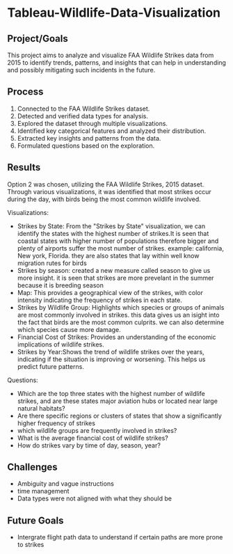 # Tableau-Wildlife-Data-Visualization

## Project/Goals
This project aims to analyze and visualize FAA Wildlife Strikes data from 2015 to identify trends, patterns, and insights that can help in understanding and possibly mitigating such incidents in the future.


## Process
1. Connected to the FAA Wildlife Strikes dataset.
2. Detected and verified data types for analysis.
3. Explored the dataset through multiple visualizations.
4. Identified key categorical features and analyzed their distribution.
5. Extracted key insights and patterns from the data.
6. Formulated questions based on the exploration.

## Results
Option 2 was chosen, utilizing the FAA Wildlife Strikes, 2015 dataset. Through various visualizations, it was identified that most strikes occur during the day, with birds being the most common wildlife involved.

Visualizations:
- Strikes by State: From the "Strikes by State" visualization, we can identify the states with the highest number of strikes.It is seen that coastal states with higher number of populations therefore bigger and plenty of airports suffer the most number of strikes. example: california, New york, Florida. they are also states that lay within well know migration rutes for birds
- Strikes by season: created a new measure called season to give us more insight. it is seen that strikes are more prevelant in the summer  because it is breeding season
- Map: This provides a geographical view of the strikes, with color intensity indicating the frequency of strikes in each state.
- Strikes by Wildlife Group: Highlights which species or groups of animals are most commonly involved in strikes. this data gives us an isight into the fact that birds are the most common culprits. we can also determine which species cause more damage.
- Financial Cost of Strikes: Provides an understanding of the economic implications of wildlife strikes.
- Strikes by Year:Shows the trend of wildlife strikes over the years, indicating if the situation is improving or worsening. This helps us predict future patterns.

Questions:
- Which are the top three states with the highest number of wildlife strikes, and are these states major aviation hubs or located near large natural habitats?
- Are there specific regions or clusters of states that show a significantly higher frequency of strikes
- which  wildlife groups are frequently involved in strikes?
- What is the average financial cost of wildlife strikes?
- How do strikes vary by time of day, season, year?

## Challenges 
- Ambiguity and vague instructions
- time management 
- Data types were not aligned with what they should be

## Future Goals
- Intergrate flight path data to understand if certain paths are more prone to strikes
